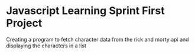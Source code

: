 # Javascript Learning Sprint First Project
Creating a program to fetch character data from the rick and morty api and displaying the characters in a list
